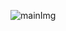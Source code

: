 ![mainImg](https://github.com/Kyfg/OCTANET_JANUARY_/assets/135951165/7c648b2b-433b-46b3-898b-91e8cb698e60)
